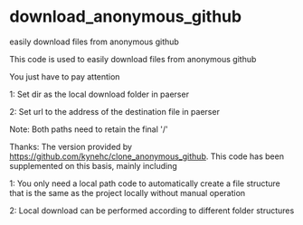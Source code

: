 #  download_anonymous_github
 easily download files from anonymous github
 
This code is used to easily download files from anonymous github 

You just have to pay attention 

1: Set dir as the local download folder in paerser 

2: Set url to the address of the destination file in paerser 

Note: Both paths need to retain the final '/' 

Thanks: The version provided by https://github.com/kynehc/clone_anonymous_github. This code has been supplemented on this basis, mainly including 

1: You only need a local path code to automatically create a file structure that is the same as the project locally without manual operation 

2: Local download can be performed according to different folder structures
